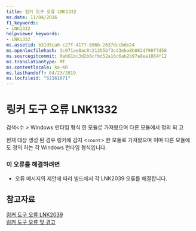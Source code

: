 ```yaml
---
title: 링커 도구 오류 LNK1332
ms.date: 11/04/2016
f1_keywords:
- LNK1332
helpviewer_keywords:
- LNK1332
ms.assetid: b31d5ca0-c27f-4177-896b-2637dccbde24
ms.openlocfilehash: 3c071ae8ac8c212b5bf3cd3eba8b082d790f7d58
ms.sourcegitcommit: 0ab61bc3d2b6cfbd52a16c6ab2b97a8ea1864f12
ms.translationtype: MT
ms.contentlocale: ko-KR
ms.lasthandoff: 04/23/2019
ms.locfileid: "62161071"
---
```

# <a name="linker-tools-error-lnk1332"></a>링커 도구 오류 LNK1332

검색\<수 > Windows 런타임 형식 한 모듈로 가져왔으며 다른 모듈에서 정의 되 고

현재 대상 생성 된 경우 링커에 감지 <`count`> 한 모듈로 가져왔으며 이며 다른 모듈에도 정의 하는 각 Windows 런타임 형식입니다.

### <a name="to-correct-this-error"></a>이 오류를 해결하려면

- 오류 메시지의 제안에 따라 빌드에서 각 LNK2039 오류를 해결합니다.

## <a name="see-also"></a>참고자료

[링커 도구 오류 LNK2039](../../error-messages/tool-errors/linker-tools-error-lnk2039.md)<br/>
[링커 도구 오류 및 경고](../../error-messages/tool-errors/linker-tools-errors-and-warnings.md)